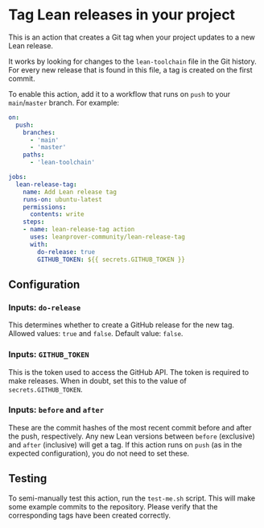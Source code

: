 # Tag Lean releases in your project

This is an action that creates a Git tag when your project updates to a new Lean release.

It works by looking for changes to the `lean-toolchain` file in the Git history. For every new release that is found in this file, a tag is created on the first commit.

To enable this action, add it to a workflow that runs on `push` to your `main`/`master` branch. For example:
```yml
on:
  push:
    branches:
      - 'main'
      - 'master'
    paths:
      - 'lean-toolchain'

jobs:
  lean-release-tag:
    name: Add Lean release tag
    runs-on: ubuntu-latest
    permissions:
      contents: write
    steps:
    - name: lean-release-tag action
      uses: leanprover-community/lean-release-tag
      with:
        do-release: true
        GITHUB_TOKEN: ${{ secrets.GITHUB_TOKEN }}
```

## Configuration

### Inputs: `do-release`

This determines whether to create a GitHub release for the new tag. Allowed values: `true` and `false`. Default value: `false`.

### Inputs: `GITHUB_TOKEN`

This is the token used to access the GitHub API. The token is required to make releases. When in doubt, set this to the value of `secrets.GITHUB_TOKEN`.

### Inputs: `before` and `after`

These are the commit hashes of the most recent commit before and after the push, respectively. Any new Lean versions between `before` (exclusive) and `after` (inclusive) will get a tag. If this action runs on `push` (as in the expected configuration), you do not need to set these.

## Testing

To semi-manually test this action, run the `test-me.sh` script. This will make some example commits to the repository. Please verify that the corresponding tags have been created correctly.
